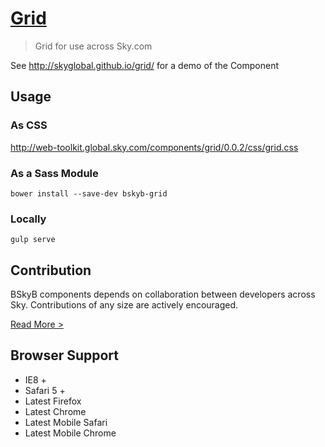 [Grid](http://skyglobal.github.io/grid/) 
========================

> Grid for use across Sky.com

See http://skyglobal.github.io/grid/ for a demo of the Component

## Usage

### As CSS

http://web-toolkit.global.sky.com/components/grid/0.0.2/css/grid.css

### As a Sass Module

`bower install --save-dev bskyb-grid`

### Locally

`gulp serve`

## Contribution

BSkyB components depends on collaboration between developers across Sky. Contributions of any size are actively encouraged.

[Read More >](CONTRIBUTING.md)

## Browser Support

 * IE8 +
 * Safari 5 +
 * Latest Firefox
 * Latest Chrome
 * Latest Mobile Safari
 * Latest Mobile Chrome
